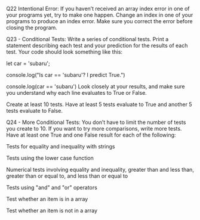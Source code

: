 Q22
Intentional Error: If you haven’t received an array index error in one of your programs yet, try to make one happen. Change an index in one of your programs to produce an index error. Make sure you correct the error before closing the program.

Q23 - Conditional Tests: Write a series of conditional tests. Print a statement describing each test and your prediction for the results of each test. Your code should look something like this:

let car = 'subaru';

console.log("Is car == 'subaru'? I predict True.")

console.log(car == 'subaru')
Look closely at your results, and make sure you understand why each line evaluates to True or False.

Create at least 10 tests. Have at least 5 tests evaluate to True and another 5 tests evaluate to False.


Q24 - More Conditional Tests: You don’t have to limit the number of tests you create to 10. If you want to try more comparisons, write more tests. Have at least one True and one False result for each of the following:

Tests for equality and inequality with strings

Tests using the lower case function

Numerical tests involving equality and inequality, greater than and less than, greater than or equal to, and less than or equal to

Tests using "and" and "or" operators

Test whether an item is in a array

Test whether an item is not in a array